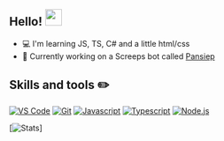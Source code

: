 ## Hello! <img src="https://raw.githubusercontent.com/MartinHeinz/MartinHeinz/master/wave.gif" width="30px">

- 💻 I'm learning JS, TS, C# and a little html/css
- 💪 Currently working on a Screeps bot called [Pansiep](https://github.com/pieterbrandsen/Pansiep)

## Skills and tools ✏️

[![VS Code](https://img.shields.io/badge/VS%20Code-007acc?style=for-the-badge&logo=visual-studio-code&logoColor=white)](https://code.visualstudio.com)
[![Git](https://img.shields.io/badge/Git-f05032?style=for-the-badge&logo=git&logoColor=white)](https://git-scm.com/)
[![Javascript](https://img.shields.io/badge/Javascript-f7df1e?style=for-the-badge&logo=javascript&logoColor=white)](https://developer.mozilla.org/en-US/docs/Web/JavaScript)
[![Typescript](https://img.shields.io/badge/Typescript-007acc?style=for-the-badge&logo=typescript&logoColor=white)](https://www.typescriptlang.org/)
[![Node.js](https://img.shields.io/badge/Node.js-339933?style=for-the-badge&logo=node.js&logoColor=white)](https://nodejs.org/en/)

[![Stats](https://github-readme-stats.vercel.app/api?username=pieterbrandsen&theme=dark&include_all_commits=true&count_private=true&show_icons=true&hide_rank=false)]